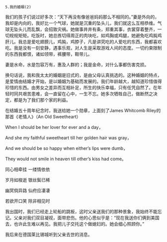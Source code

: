     5.我的婚姻(2) 

   我们的孩子们说过好多次：“天下再没有像爸爸妈妈那么不相同的。”妻是外向的，我却是内向的，我好比一个气球，她就是沉重的坠头儿，我们就这么互相恭维。气球无坠头儿而乱飘，会招致灾祸。她做事井井有条，郑重其事，衣裳穿着整齐，一切规规矩矩。吃饭时，她总拣切得周正的肉块吃，如鸡胸或鸡腿，她避免吃鸡肫鸡肝儿。我总是爱吃翅膀儿，鸡肫，鸡脖子，凡是讲究吃的人爱吃的东西，我都喜欢吃。我是没有一刻安静，遇事乐观，对人生是采取游戏人间的态度。一切约束限制的东西我都恨，诸如领带，裤腰带，鞋带儿。

   妻是水命，水是包容万有，惠及人群的；我是金命，对什么事都伤害克损。

   换句话说，我和我太太的婚姻是旧式的，是由父母认真挑选的。这种婚姻的特点，是爱情由结婚才开始，是以婚姻为基础而发展的。我们年龄越大，越知道珍惜值得珍惜的东西。由男女之差异而互相补足，所生的快乐幸福，只有任凭自然了。在年轻时同共艰苦患难，会一直留在心中，一生不忘。她多次牺牲自己，做断然之决定，都是为了我们那个家的利益。

   在结婚五十周年纪念时，我送给她一个勋章，上面刻了James Whitcomb Riley的那首《老情人》（An Old Sweetheart）

   When I should be her lover for ever and a day，

   And she my faithful sweetheart till her golden hair was gray，

   And we should be so happy when either’s lips were dumb，

   They would not smile in heaven till other’s kiss had come。

   同心相牵挂 一缕情依依

   岁月如梭逝 银丝鬓已稀

   幽冥倘异路 仙府应凄凄

   若欲开口笑 除非相见时

   我出国时，我们已经走上轮船的跳板，这时父亲送我们的那种景象，我始终不能忘记。父亲对我们双目凝视，面带悲伤。他的心思似乎是：“现在我送你们俩到美国去，也许此生难以再见。我把儿子交托这个做媳妇的。她会细心照顾你。”

   我后来在德国莱比锡城听到父亲去世的消息。

